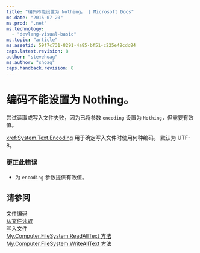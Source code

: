 ```yaml
---
title: "编码不能设置为 Nothing。 | Microsoft Docs"
ms.date: "2015-07-20"
ms.prod: ".net"
ms.technology: 
  - "devlang-visual-basic"
ms.topic: "article"
ms.assetid: 59f7c731-8291-4a85-bf51-c225e48cdc84
caps.latest.revision: 8
author: "stevehoag"
ms.author: "shoag"
caps.handback.revision: 8
---
```

# 编码不能设置为 Nothing。
尝试读取或写入文件失败，因为已将参数 `encoding` 设置为 `Nothing`，但需要有效值。  
  
 <xref:System.Text.Encoding> 用于确定写入文件时使用何种编码。 默认为 UTF\-8。  
  
### 更正此错误  
  
-   为 `encoding` 参数提供有效值。  
  
## 请参阅  
 [文件编码](../../visual-basic/developing-apps/programming/drives-directories-files/file-encodings.md)   
 [从文件读取](../../visual-basic/developing-apps/programming/drives-directories-files/reading-from-files.md)   
 [写入文件](../../visual-basic/developing-apps/programming/drives-directories-files/writing-to-files.md)   
 [My.Computer.FileSystem.ReadAllText 方法](http://msdn.microsoft.com/zh-cn/3a7ac8be-fb1d-4087-bc65-167d6754d57f)   
 [My.Computer.FileSystem.WriteAllText 方法](http://msdn.microsoft.com/zh-cn/f507460c-87d9-4504-b74f-3ff825c7d5c4)